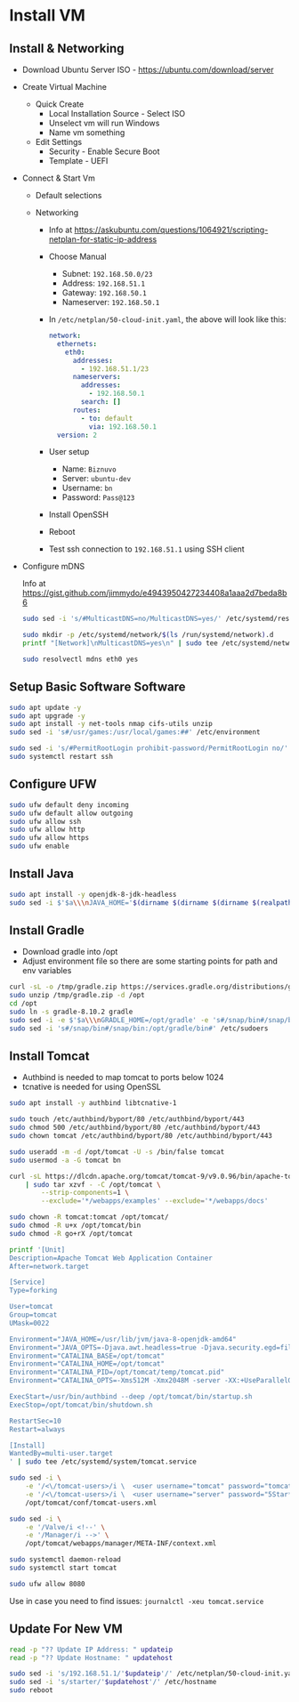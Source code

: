 # Install VM

## Install & Networking

- Download Ubuntu Server ISO - https://ubuntu.com/download/server

- Create Virtual Machine

  - Quick Create
    - Local Installation Source - Select ISO
    - Unselect vm will run Windows
    - Name vm something
  - Edit Settings
    - Security - Enable Secure Boot
    - Template - UEFI

- Connect & Start Vm

  - Default selections

  - Networking

    - Info at https://askubuntu.com/questions/1064921/scripting-netplan-for-static-ip-address

    - Choose Manual

      - Subnet: `192.168.50.0/23`
      - Address: `192.168.51.1`
      - Gateway: `192.168.50.1`
      - Nameserver: `192.168.50.1`

    - In `/etc/netplan/50-cloud-init.yaml`, the above will look like this:

      ```yaml
      network:
        ethernets:
          eth0:
            addresses:
              - 192.168.51.1/23
            nameservers:
              addresses:
                - 192.168.50.1
              search: []
            routes:
              - to: default
                via: 192.168.50.1
        version: 2
      ```

    - User setup

      - Name: `Biznuvo`
      - Server: `ubuntu-dev`
      - Username: `bn`
      - Password: `Pass@123`

    - Install OpenSSH

    - Reboot

    - Test ssh connection to `192.168.51.1` using SSH client

- Configure mDNS

  Info at https://gist.github.com/jimmydo/e4943950427234408a1aaa2d7beda8b6

  ```bash
  sudo sed -i 's/#MulticastDNS=no/MulticastDNS=yes/' /etc/systemd/resolved.conf

  sudo mkdir -p /etc/systemd/network/$(ls /run/systemd/network).d
  printf "[Network]\nMulticastDNS=yes\n" | sudo tee /etc/systemd/network/$(ls /run/systemd/network).d/override.conf

  sudo resolvectl mdns eth0 yes
  ```

## Setup Basic Software Software

```bash
sudo apt update -y
sudo apt upgrade -y
sudo apt install -y net-tools nmap cifs-utils unzip
sudo sed -i 's#/usr/games:/usr/local/games:##' /etc/environment

sudo sed -i 's/#PermitRootLogin prohibit-password/PermitRootLogin no/' /etc/ssh/sshd_config
sudo systemctl restart ssh
```

## Configure UFW

```bash
sudo ufw default deny incoming
sudo ufw default allow outgoing
sudo ufw allow ssh
sudo ufw allow http
sudo ufw allow https
sudo ufw enable
```

## Install Java

```bash
sudo apt install -y openjdk-8-jdk-headless
sudo sed -i $'$a\\\nJAVA_HOME='$(dirname $(dirname $(dirname $(realpath $(which java))))) /etc/environment
```

## Install Gradle

- Download gradle into /opt
- Adjust environment file so there are some starting points for path and env variables

```bash
curl -sL -o /tmp/gradle.zip https://services.gradle.org/distributions/gradle-8.10.2-bin.zip
sudo unzip /tmp/gradle.zip -d /opt
cd /opt
sudo ln -s gradle-8.10.2 gradle
sudo sed -i -e $'$a\\\nGRADLE_HOME=/opt/gradle' -e 's#/snap/bin#/snap/bin:/opt/gradle/bin#' /etc/environment
sudo sed -i 's#/snap/bin#/snap/bin:/opt/gradle/bin#' /etc/sudoers
```

## Install Tomcat

- Authbind is needed to map tomcat to ports below 1024
- tcnative is needed for using OpenSSL

```bash
sudo apt install -y authbind libtcnative-1

sudo touch /etc/authbind/byport/80 /etc/authbind/byport/443
sudo chmod 500 /etc/authbind/byport/80 /etc/authbind/byport/443
sudo chown tomcat /etc/authbind/byport/80 /etc/authbind/byport/443

sudo useradd -m -d /opt/tomcat -U -s /bin/false tomcat
sudo usermod -a -G tomcat bn

curl -sL https://dlcdn.apache.org/tomcat/tomcat-9/v9.0.96/bin/apache-tomcat-9.0.96.tar.gz \
	| sudo tar xzvf - -C /opt/tomcat \
		--strip-components=1 \
		--exclude='*/webapps/examples' --exclude='*/webapps/docs'

sudo chown -R tomcat:tomcat /opt/tomcat/
sudo chmod -R u+x /opt/tomcat/bin
sudo chmod -R go+rX /opt/tomcat

printf '[Unit]
Description=Apache Tomcat Web Application Container
After=network.target

[Service]
Type=forking

User=tomcat
Group=tomcat
UMask=0022

Environment="JAVA_HOME=/usr/lib/jvm/java-8-openjdk-amd64"
Environment="JAVA_OPTS=-Djava.awt.headless=true -Djava.security.egd=file:///dev/urandom"
Environment="CATALINA_BASE=/opt/tomcat"
Environment="CATALINA_HOME=/opt/tomcat"
Environment="CATALINA_PID=/opt/tomcat/temp/tomcat.pid"
Environment="CATALINA_OPTS=-Xms512M -Xmx2048M -server -XX:+UseParallelGC -Djava.net.preferIPv4Stack=true"

ExecStart=/usr/bin/authbind --deep /opt/tomcat/bin/startup.sh
ExecStop=/opt/tomcat/bin/shutdown.sh

RestartSec=10
Restart=always

[Install]
WantedBy=multi-user.target
' | sudo tee /etc/systemd/system/tomcat.service

sudo sed -i \
	-e '/<\/tomcat-users>/i \  <user username="tomcat" password="tomcat" roles="manager-gui" />' \
	-e '/<\/tomcat-users>/i \  <user username="server" password="5Star*" roles="manager-script" />' \
	/opt/tomcat/conf/tomcat-users.xml

sudo sed -i \
	-e '/Valve/i <!--' \
	-e '/Manager/i -->' \
	/opt/tomcat/webapps/manager/META-INF/context.xml

sudo systemctl daemon-reload
sudo systemctl start tomcat

sudo ufw allow 8080
```

Use in case you need to find issues: `journalctl -xeu tomcat.service`

## Update For New VM

```bash
read -p "?? Update IP Address: " updateip
read -p "?? Update Hostname: " updatehost

sudo sed -i 's/192.168.51.1/'$updateip'/' /etc/netplan/50-cloud-init.yaml
sudo sed -i 's/starter/'$updatehost'/' /etc/hostname
sudo reboot
```
